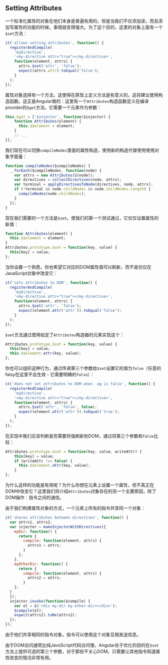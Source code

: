 ## Setting Attributes
一个标准化属性的对象在他们本身是普遍有用的，但是当我们不仅添加读，而且添加写属性的功能的时候，事情就变得强大。为了这个目的，这里的对象上面有一个`$set`方法：
```js
it('allows setting attributes', function() {
  registerAndCompile(
    'myDirective',
    '<my-directive attr="true"></my-directive>',
    function(element, attrs) {
      attrs.$set('attr', 'false');
      expect(attrs.attr).toEqual('false');
    }
  ); 
});
```
属性对象选择有一个方法，这使得在原型上定义方法是有意义的。这将建议使用构造函数。这正是Angular做的：这里有一个`Attributes`构造函数定义在编译provider的`$get`方法。它需要一个元素作为参数：
```js
this.$get = ['$injector', function($injector) {
    function Attributes(element) {
      this.$$element = element;
    }
    // ...
}];
```
我们现在可以切换`compileNodes`里面的属性构造，使用新的构造代替使用使用对象字面量：
```js
function compileNodes($compileNodes) {
  _.forEach($compileNodes, function(node) {
    var attrs = new Attributes($(node));
    var directives = collectDirectives(node, attrs);
    var terminal = applyDirectivesToNode(directives, node, attrs);
    if (!terminal && node.childNodes && node.childNodes.length) {
      compileNodes(node.childNodes);
    }
  }); 
}
```
现在我们需要的一个方法是`$set`。使我们的第一个测试通过，它仅仅设置属性的新值：
```js
function Attributes(element) {
  this.$$element = element;
}
Attributes.prototype.$set = function(key, value) {
  this[key] = value;
};
```
当你设置一个熟悉，你也希望它对应的DOM属性值可以刷新，而不是仅仅在JavaScript对象中改变它：
```js
it('sets attributes to DOM', function() {
  registerAndCompile(
    'myDirective',
    '<my-directive attr="true"></my-directive>',
    function(element, attrs) {
      attrs.$set('attr', 'false');
      expect(element.attr('attr')).toEqual('false');
    }
  ); 
});
```
`$set`方法通过使用给定了`Attributes`构造器的元素实现这个：
```js
Attributes.prototype.$set = function(key, value) {
  this[key] = value;
  this.$$element.attr(key, value);
};
```
你也可以组织这种行为，通过传递第三个参数给`$set`设置它的值为`false`（任意的falsy在这里不会生效 - 它需要明确的`false`）：
```js
it('does not set attributes to DOM when  ag is false', function() {
  registerAndCompile(
    'myDirective',
    '<my-directive attr="true"></my-directive>',
    function(element, attrs) {
      attrs.$set('attr', 'false', false);
      expect(element.attr('attr')).toEqual('true');
    }
  ); 
});
```
在实现中我们应该判断是否需要将值刷新到DOM，通过将第三个参数和`false`比较：
```js
Attributes.prototype.$set = function(key, value, writeAttr) {
    this[key] = value;
    if (writeAttr !== false) {
      this.$$element.attr(key, value);  
    }
};
```
为什么这样的功能是有用呢？为什么你想在元素上设置一个属性，但不真正在DOM中改变它？这里我们将介绍`Attributes`对象存在的另一个主要原因，除了DOM操作：指令之间的通信。

由于我们构建属性对象的方式，一个元素上所有的指令共享同一个对象：
```js
it('shares attributes between directives', function() {
  var attrs1, attrs2;
  var injector = makeInjectorWithDirectives({
    myDir: function() {
      return {
        compile: function(element, attrs) {
          attrs1 = attrs;
        }
      }; 
    },
    myOtherDir: function() {
      return {
        compile: function(element, attrs) {
          attrs2 = attrs;
        }
    }; 
  }
  });
  injector.invoke(function($compile) {
    var el = $('<div my-dir my-other-dir></div>');
    $compile(el);
    expect(attrs1).toBe(attrs2);
  }); 
});
```
由于他们共享相同的指令对象，指令可以使用这个对象互相发送信息。

由于DOM访问通常比纯JavsScript代码访问慢，Angular处于优化的目的在`$set`方法上提供可选的第三个参数，对于那些不关心DOM。只需要让其他指令知道属性改变的情况非常有用。